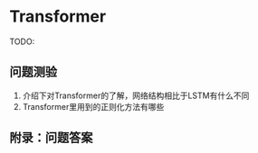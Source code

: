 

<!--
 * @version:
 * @Author:  StevenJokess（蔡舒起） https://github.com/StevenJokess
 * @Date: 2023-11-01 22:19:47
 * @LastEditors:  StevenJokess（蔡舒起） https://github.com/StevenJokess
 * @LastEditTime: 2023-11-01 22:21:55
 * @Description:
 * @Help me: make friends by a867907127@gmail.com and help me get some “foreign” things or service I need in life; 如有帮助，请资助，失业3年了。![支付宝收款码](https://github.com/StevenJokess/d2rl/blob/master/img/%E6%94%B6.jpg)
 * @TODO::
 * @Reference:
-->
# Transformer

TODO:

## 问题测验

1. 介绍下对Transformer的了解，网络结构相比于LSTM有什么不同
1. Transformer里用到的正则化方法有哪些

## 附录：问题答案


